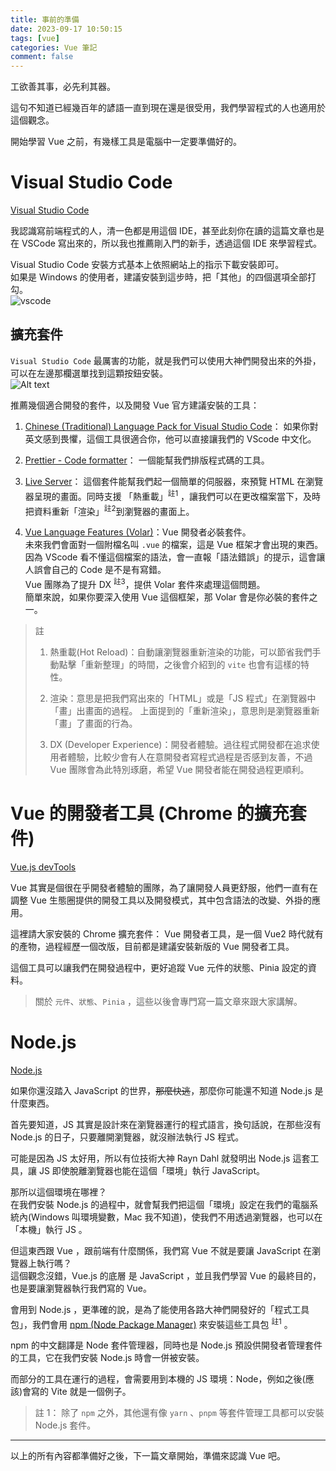 ```yaml
---
title: 事前的準備
date: 2023-09-17 10:50:15
tags: [vue]
categories: Vue 筆記
comment: false
---
```


工欲善其事，必先利其器。  

這句不知道已經幾百年的諺語一直到現在還是很受用，我們學習程式的人也適用於這個觀念。  

開始學習 Vue 之前，有幾樣工具是電腦中一定要準備好的。


# Visual Studio Code
[Visual Studio Code](https://code.visualstudio.com/download)

我認識寫前端程式的人，清一色都是用這個 IDE，甚至此刻你在讀的這篇文章也是在 VSCode 寫出來的，所以我也推薦剛入門的新手，透過這個 IDE 來學習程式。

Visual Studio Code 安裝方式基本上依照網站上的指示下載安裝即可。  
如果是 Windows 的使用者，建議安裝到這步時，把「其他」的四個選項全部打勾。  
![vscode](https://i.imgur.com/2njc0RF.jpg)

## 擴充套件

`Visual Studio Code` 最厲害的功能，就是我們可以使用大神們開發出來的外掛，可以在左邊那欄選單找到這顆按鈕安裝。  
![Alt text](https://i.imgur.com/qkWeigZ.png)

推薦幾個適合開發的套件，以及開發 Vue 官方建議安裝的工具：

1. [Chinese (Traditional) Language Pack for Visual Studio Code](https://marketplace.visualstudio.com/items?itemName=MS-CEINTL.vscode-language-pack-zh-hant)：
如果你對英文感到畏懼，這個工具很適合你，他可以直接讓我們的 VScode 中文化。


2. [Prettier - Code formatter](https://marketplace.visualstudio.com/items?itemName=esbenp.prettier-vscode)：
一個能幫我們排版程式碼的工具。


3. [Live Server](https://marketplace.visualstudio.com/items?itemName=ritwickdey.LiveServer)：
這個套件能幫我們起一個簡單的伺服器，來預覽 HTML 在瀏覽器呈現的畫面。同時支援 「熱重載」<sup>註1</sup> ，讓我們可以在更改檔案當下，及時把資料重新「渲染」<sup>註2</sup>到瀏覽器的畫面上。

4. [Vue Language Features (Volar)](https://marketplace.visualstudio.com/items?itemName=Vue.volar)：Vue 開發者必裝套件。  
未來我們會面對一個附檔名叫 `.vue` 的檔案，這是 Vue 框架才會出現的東西。  
因為 VScode 看不懂這個檔案的語法，會一直報「語法錯誤」的提示，這會讓人誤會自己的 Code 是不是有寫錯。   
Vue 團隊為了提升 DX <sup>註3</sup>，提供 Volar 套件來處理這個問題。  
簡單來說，如果你要深入使用 Vue 這個框架，那 Volar 會是你必裝的套件之一。


> 註
> 1. 熱重載(Hot Reload)：自動讓瀏覽器重新渲染的功能，可以節省我們手動點擊「重新整理」的時間，之後會介紹到的 `vite` 也會有這樣的特性。
> 
> 2. 渲染：意思是把我們寫出來的「HTML」或是「JS 程式」在瀏覽器中「畫」出畫面的過程。
上面提到的「重新渲染」，意思則是瀏覽器重新「畫」了畫面的行為。
> 
> 3. DX (Developer Experience)：開發者體驗。過往程式開發都在追求使用者體驗，比較少會有人在意開發者寫程式過程是否感到友善，不過 Vue 團隊會為此特別琢磨，希望 Vue 開發者能在開發過程更順利。  

# Vue 的開發者工具 (Chrome 的擴充套件)
[Vue.js devTools](https://chrome.google.com/webstore/detail/vuejs-devtools/nhdogjmejiglipccpnnnanhbledajbpd)


Vue 其實是個很在乎開發者體驗的團隊，為了讓開發人員更舒服，他們一直有在調整 Vue 生態圈提供的開發工具以及開發模式，其中包含語法的改變、外掛的應用。  

這裡請大家安裝的 Chrome 擴充套件： Vue 開發者工具，是一個 Vue2 時代就有的產物，過程經歷一個改版，目前都是建議安裝新版的 Vue 開發者工具。

這個工具可以讓我們在開發過程中，更好追蹤 Vue 元件的狀態、Pinia 設定的資料。

> 關於 `元件`、`狀態`、`Pinia` ，這些以後會專門寫一篇文章來跟大家講解。


# Node.js

[Node.js](https://nodejs.org/zh-tw)

如果你還沒踏入 JavaScript 的世界，~~那麼快逃~~，那麼你可能還不知道 Node.js 是什麼東西。
 
首先要知道，JS 其實是設計來在瀏覽器運行的程式語言，換句話說，在那些沒有 Node.js 的日子，只要離開瀏覽器，就沒辦法執行 JS 程式。

可能是因為 JS 太好用，所以有位技術大神 Rayn Dahl 就發明出 Node.js 這套工具，讓 JS 即使脫離瀏覽器也能在這個「環境」執行 JavaScript。

那所以這個環境在哪裡？  
在我們安裝 Node.js 的過程中，就會幫我們把這個「環境」設定在我們的電腦系統內(Windows 叫環境變數，Mac 我不知道)，使我們不用透過瀏覽器，也可以在「本機」執行 JS 。

但這東西跟 Vue ，跟前端有什麼關係，我們寫 Vue 不就是要讓 JavaScript 在瀏覽器上執行嗎？  
這個觀念沒錯，Vue.js 的底層 是 JavaScript ，並且我們學習 Vue 的最終目的，也是要讓瀏覽器執行我們寫的 Vue。

會用到 Node.js ，更準確的說，是為了能使用各路大神們開發好的「程式工具包」，我們會用 [npm (Node Package Manager)](https://www.npmjs.com/) 來安裝這些工具包 <sup>註1</sup> 。  

npm 的中文翻譯是 Node 套件管理器，同時也是 Node.js 預設供開發者管理套件的工具，它在我們安裝 Node.js 時會一併被安裝。

而部分的工具在運行的過程，會需要用到本機的 JS 環境：Node，例如之後(應該)會寫的 Vite 就是一個例子。

> 註 1： 除了 `npm` 之外，其他還有像 `yarn` 、`pnpm` 等套件管理工具都可以安裝 Node.js 套件。

---
以上的所有內容都準備好之後，下一篇文章開始，準備來認識 Vue 吧。